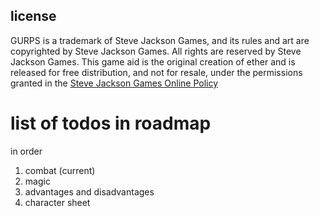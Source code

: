 ## license

GURPS is a trademark of Steve Jackson Games, and its rules and art are copyrighted by Steve Jackson Games. All rights are reserved by Steve Jackson Games. This game aid is the original creation of ether and is released for free distribution, and not for resale, under the permissions granted in the <a href="http://www.sjgames.com/general/online_policy.html">Steve Jackson Games Online Policy</a>

# list of todos in roadmap
in order 
1. combat (current)
2. magic 
3. advantages and disadvantages
4. character sheet
